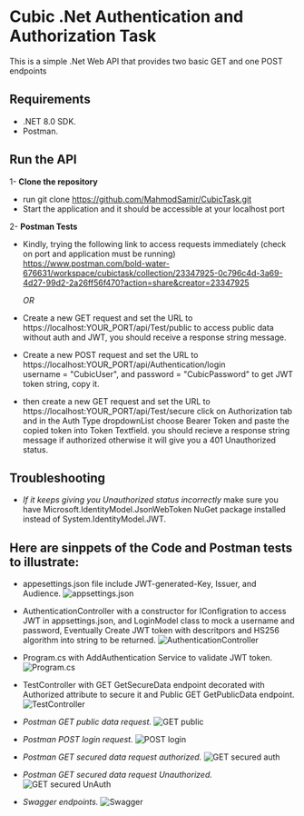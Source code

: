 # Cubic .Net Authentication and Authorization Task

This is a simple .Net Web API that provides two basic GET and one POST endpoints

## Requirements

- .NET 8.0 SDK.
- Postman.

## Run the API

1- **Clone the repository**
- run git clone https://github.com/MahmodSamir/CubicTask.git
- Start the application and it should be accessible at your localhost port

2- **Postman Tests**
- Kindly, trying the following link to access requests immediately (check on port and application must be running)
     https://www.postman.com/bold-water-676631/workspace/cubictask/collection/23347925-0c796c4d-3a69-4d27-99d2-2a26ff56f470?action=share&creator=23347925

  *OR*

- Create a new GET request and set the URL to https://localhost:YOUR_PORT/api/Test/public
    to access public data without auth and JWT, you should receive a response string message.
  
- Create a new POST request and set the URL to https://localhost:YOUR_PORT/api/Authentication/login  
    username = "CubicUser", and password = "CubicPassword" to get JWT token string, copy it.
- then create a new GET request and set the URL to https://localhost:YOUR_PORT/api/Test/secure
    click on Authorization tab and in the Auth Type dropdownList choose Bearer Token and paste the copied token into Token Textfield.
    you should recieve a response string message if authorized otherwise it will give you a 401 Unauthorized status.

## Troubleshooting
- *If it keeps giving you Unauthorized status incorrectly*
  make sure you have Microsoft.IdentityModel.JsonWebToken NuGet package installed instead of System.IdentityModel.JWT.

  
## Here are sinppets of the Code and Postman tests to illustrate:

- appesettings.json file include JWT-generated-Key, Issuer, and Audience.
  ![appsettings.json](https://github.com/MahmodSamir/CubicTask/assets/63668000/1828afa5-7c36-40f9-b5a1-dc11dd9a6e1e)
  
- AuthenticationController with a constructor for IConfigration to access JWT in appsettings.json, and LoginModel class to mock a username and password, Eventually Create JWT token with descritpors and HS256 algorithm into string to be returned.
![AuthenticationController](https://github.com/MahmodSamir/CubicTask/assets/63668000/1d4eb08d-4711-425a-8cdd-1e8469ff2787)


- Program.cs with AddAuthentication Service to validate JWT token.
![Program.cs](https://github.com/MahmodSamir/CubicTask/assets/63668000/d0cea449-54a2-4227-a233-e965d75559e7)

- TestController with GET GetSecureData endpoint decorated with Authorized attribute to secure it and Public GET GetPublicData endpoint.
![TestController](https://github.com/MahmodSamir/CubicTask/assets/63668000/1c3f9b73-c561-4a98-914e-ddad292d9843)


- *Postman GET public data request.*
![GET public](https://github.com/MahmodSamir/CubicTask/assets/63668000/e5757134-bcbf-4ef9-ab39-3c0730a71c9e)

- *Postman POST login request.*
![POST login](https://github.com/MahmodSamir/CubicTask/assets/63668000/8b028e15-2a44-48fc-997f-91eb87bdd302)

- *Postman GET secured data request authorized.*
![GET secured auth](https://github.com/MahmodSamir/CubicTask/assets/63668000/8bf24b6a-6533-45ca-a9e7-27ec6ae87d2e)

- *Postman GET secured data request Unauthorized.*
![GET secured UnAuth](https://github.com/MahmodSamir/CubicTask/assets/63668000/9a29d6da-a353-468f-ba59-80cd3a498dc4)

- *Swagger endpoints.*
![Swagger](https://github.com/MahmodSamir/CubicTask/assets/63668000/2eb868f8-ec5a-4432-a455-38f858190c29)
